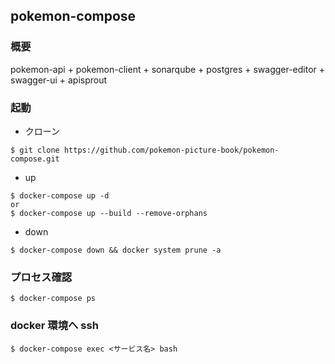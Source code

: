 ## pokemon-compose
### 概要
pokemon-api + pokemon-client + sonarqube + postgres + swagger-editor + swagger-ui + apisprout


### 起動

* クローン

```
$ git clone https://github.com/pokemon-picture-book/pokemon-compose.git
```

* up

```
$ docker-compose up -d
or
$ docker-compose up --build --remove-orphans
```

* down

```
$ docker-compose down && docker system prune -a
```

### プロセス確認

```
$ docker-compose ps
```

### docker 環境へ ssh

```
$ docker-compose exec <サービス名> bash
```